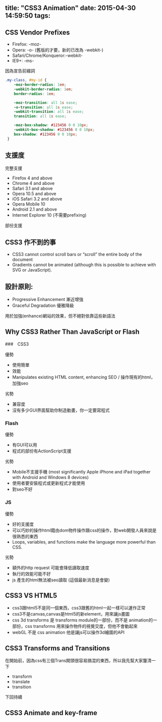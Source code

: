 title: "CSS3 Animation"
date: 2015-04-30 14:59:50
tags:
---

## CSS Vendor Prefixes

- Firefox: -moz-
- Opera: -o- (舊版的才要，新的已改為 -webkit-)
- Safari/Chrome/Konqueror:-webkit-
- IE9+: -ms- 

因為宣告前綴詞

``` css
.my-class, #my-id {
    -moz-border-radius: 1em;
    -webkit-border-radius: 1em;
    border-radius: 1em;

    -moz-transition: all 1s ease;
    -o-transition: all 1s ease;
    -webkit-transition: all 1s ease;
    transition: all 1s ease;

    -moz-box-shadow: #123456 0 0 10px;
    -webkit-box-shadow: #123456 0 0 10px;
    box-shadow: #123456 0 0 10px;
 }

```


## 支援度

完整支援
- Firefox 4 and above  
- Chrome 4 and above    
- Safari 3.1 and above  
- Opera 10.5 and above  
- iOS Safari 3.2 and above  
- Opera Mobile 10 
- Android 2.1 and above
- Internet Explorer 10 (不需要prefixing)


部份支援


## CSS3 作不到的事

- CSS3 cannot control scroll bars or “scroll” the entire body of the document
- Gradients cannot be animated (although this is possible to achieve with SVG or JavaScript).

## 設計原則: 

- Progressive Enhancement  漸近增強
- Graceful Degradation 優雅降級

用於加強(enhance)網站的效果，但不絕對依靠這些新語法


## Why CSS3 Rather Than JavaScript or Flash

###　CSS3

優勢

- 使用簡單
- 效能
- Manipulates existing HTML content, enhancing SEO  / 操作現有的html，加強seo


劣勢

- 兼容度
- 沒有多少GUI界面幫助你制造動畫，你一定要寫程式

### Flash

優勢

- 有GUI可以用
- 程式的部份有ActionScript支援


劣勢

- Mobile不支援手機 (most significantly Apple iPhone and iPad together with Android and Windows 8 devices)
- 使用者要安裝程式或更新程式才能使用
- 對seo不好

### JS


優勢

- 好的支援度
- 可以巧妙的操作html籍由dom物件操作跟css的操作，對web開發人員來說是很熟悉的東西
- Loops, variables, and functions make the language more powerful than CSS.

劣勢

- 額外的http request 可能會降低讀取速度
- 執行的效能可能不好
-  js 產生的html無法被seo讀取 (這個最新消息是會變)

## CSS3 VS HTML5

- css3跟html5不是同一個東西，css3跟舊的html一起一樣可以運作正常
- css3不是canvas,canvas是html5的新element，用來讓js畫圖
- css 3d transforms 是 transforms module的一部份，而不是 animation的一部份，css transforms 用來操作物件的視覺交度，但他不會動起來
- webGL 不是 css animation 他是讓js可以操作3d繪圖的API


## CSS3 Transforms and Transitions


在開始前，因為css有三個Trans開頭很容易搞混的東西，所以我先幫大家釐清一下

- transform  
- translate
- transition


下回待續
## CSS3 Animate and key-frame